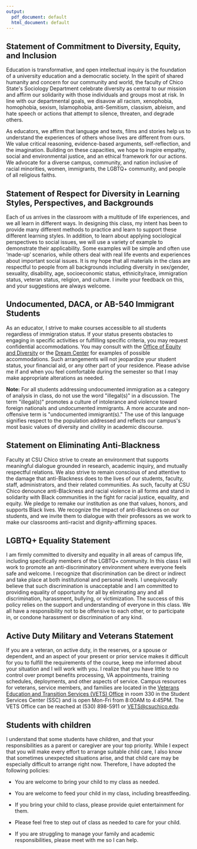 ```yaml
---
output:
  pdf_document: default
  html_document: default
---
```


## Statement of Commitment to Diversity, Equity, and Inclusion
Education is transformative, and open intellectual inquiry is the foundation of a university education and a democratic society. In the spirit of shared humanity and concern for our community and world, the faculty of Chico State's Sociology Department celebrate diversity as central to our mission and affirm our solidarity with those individuals and groups most at risk. In line with our departmental goals, we disavow all racism, xenophobia, homophobia, sexism, Islamophobia, anti-Semitism, classism, ableism, and hate speech or actions that attempt to silence, threaten, and degrade others.

As educators, we affirm that language and texts, films and stories help us to understand the experiences of others whose lives are different from ours. We value critical reasoning, evidence-based arguments, self-reflection, and the imagination. Building on these capacities, we hope to inspire empathy, social and environmental justice, and an ethical framework for our actions. We advocate for a diverse campus, community, and nation inclusive of racial minorities, women, immigrants, the LGBTQ+ community, and people of all religious faiths. 

## Statement of Respect for Diversity in Learning Styles, Perspectives, and Backgrounds
Each of us arrives in the classroom with a multitude of life experiences, and we all learn in different ways. In designing this class, my intent has been to provide many different methods to practice and learn to support these different learning styles. In addition, to learn about applying sociological perspectives to social issues, we will use a variety of example to demonstrate their applicability. Some examples will be simple and often use ‘made-up’ scenarios, while others deal with real life events and experiences about important social issues. It is my hope that all materials in the class are respectful to people from all backgrounds including diversity in sex/gender, sexuality, disability, age, socioeconomic status, ethnicity/race, immigration status, veteran status, religion, and culture. I invite your feedback on this, and your suggestions are always welcome.

## Undocumented, DACA, or AB-540 Immigrant Students
As an educator, I strive to make courses accessible to all students regardless of immigration status. If your status presents obstacles to engaging in specific activities or fulfilling specific criteria, you may request confidential accommodations. You may consult with the [Office of Equity and Diversity](https://www.csuchico.edu/diversity/) or the [Dream Center](https://www.csuchico.edu/dreamcenter/) for examples of possible accommodations. Such arrangements will not jeopardize your student status, your financial aid, or any other part of your residence. Please advise me if and when you feel comfortable during the semester so that I may make appropriate alterations as needed.

**Note:** For all students addressing undocumented immigration as a category of analysis in class, do not use the word "illegal(s)" in a discussion. The term "illegal(s)" promotes a culture of intolerance and violence toward foreign nationals and undocumented immigrants. A more accurate and non-offensive term is "undocumented immigrant(s)." The use of this language signifies respect to the population addressed and reflects our campus's most basic values of diversity and civility in academic discourse.

## Statement on Eliminating Anti-Blackness
Faculty at CSU Chico strive to create an environment that supports meaningful dialogue grounded in research, academic inquiry, and mutually respectful relations.  We also strive to remain conscious of and attentive to the damage that anti-Blackness does to the lives of our students, faculty, staff, administrators, and their related communities. As such, faculty at CSU Chico denounce anti-Blackness and racial violence in all forms and stand in solidarity with Black communities in the fight for racial justice, equality, and equity. We pledge to remake our institution as one that values, honors, and supports Black lives. We recognize the impact of anti-Blackness on our students, and we invite them to dialogue with their professors as we work to make our classrooms anti-racist and dignity-affirming spaces. 

## LGBTQ+ Equality Statement
I am firmly committed to diversity and equality in all areas of campus life, including specifically members of the LGBTQ+ community. In this class I will work to promote an anti-discriminatory environment where everyone feels safe and welcome. I recognize that discrimination can be direct or indirect and take place at both institutional and personal levels. I unequivocally believe that such discrimination is unacceptable and I am committed to providing equality of opportunity for all by eliminating any and all discrimination, harassment, bullying, or victimization. The success of this policy relies on the support and understanding of everyone in this class. We all have a responsibility not to be offensive to each other, or to participate in, or condone harassment or discrimination of any kind.

## Active Duty Military and Veterans Statement

If you are a veteran, on active duty, in the reserves, or a spouse or dependent, and an aspect of your
present or prior service makes it difficult for you to fulfill the requirements of the course, keep me
informed about your situation and I will work with you. I realize that you have little to no control over
prompt benefits processing, VA appointments, training schedules, deployments, and other aspects of
service. Campus resources for veterans, service members, and families are located in the [Veterans Education and Transition Services (VETS) Office](https://www.csuchico.edu/vets/index.shtml) in room 330 in the Student Services Center (SSC) and is open Mon-Fri from 8:00AM to 4:45PM. The VETS Office can be reached at (530) 898-5911 or VETS@csuchico.edu. 

## Students with children 

I understand that some students have children, and that your responsibilities as a parent or caregiver are your top priority.  While I expect that you will make every effort to arrange suitable child care, I also know that sometimes unexpected situations arise, and that child care may be especially difficult to arrange right now.  Therefore, I have adopted the following policies:

  - You are welcome to bring your child to my class as needed.  
  
  - You are welcome to feed your child in my class, including breastfeeding.  
  
  - If you bring your child to class, please provide quiet entertainment for them.  
  
  - Please feel free to step out of class as needed to care for your child.
  
  - If you are struggling to manage your family and academic responsibilities, please meet with me so I        can help.
